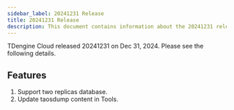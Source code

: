 ```yaml
---
sidebar_label: 20241231 Release
title: 20241231 Release
description: This document contains information about the 20241231 release.
---
```


TDengine Cloud released 20241231 on Dec 31, 2024. Please see the following details.

## Features

1. Support two replicas database.
2. Update taosdump content in Tools.
